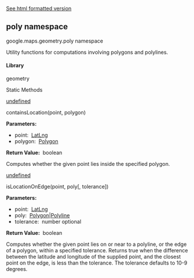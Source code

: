 [See html formatted version](https://huasofoundries.github.io/google-maps-documentation/poly.html)

poly namespace
--------------

google.maps.geometry.poly namespace

Utility functions for computations involving polygons and polylines.

#### Library

geometry

Static Methods

[undefined](#poly.containsLocation)

containsLocation(point, polygon)

**Parameters:** 

*   point:  [LatLng](/maps/documentation/javascript/reference/3.40/coordinates#LatLng)
*   polygon:  [Polygon](/maps/documentation/javascript/reference/3.40/polygon#Polygon)

**Return Value:**  boolean

Computes whether the given point lies inside the specified polygon.

[undefined](#poly.isLocationOnEdge)

isLocationOnEdge(point, poly\[, tolerance\])

**Parameters:** 

*   point:  [LatLng](/maps/documentation/javascript/reference/3.40/coordinates#LatLng)
*   poly:  [Polygon](/maps/documentation/javascript/reference/3.40/polygon#Polygon)|[Polyline](/maps/documentation/javascript/reference/3.40/polygon#Polyline)
*   tolerance:  number optional

**Return Value:**  boolean

Computes whether the given point lies on or near to a polyline, or the edge of a polygon, within a specified tolerance. Returns true when the difference between the latitude and longitude of the supplied point, and the closest point on the edge, is less than the tolerance. The tolerance defaults to 10\-9 degrees.
